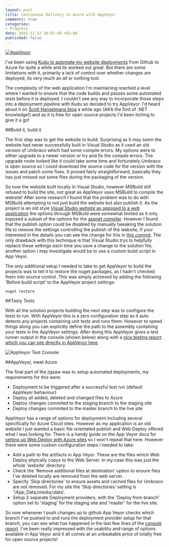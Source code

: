 ```yaml
---
layout: post
title: Continuous Delivery to Azure with AppVeyor
comments: true
categories:
- Progress
date: 2015-11-22 18:07:49 +01:00
published: false
---
```


[<img src="https://googledrive.com/host/0Bx-8nw9dhAQcN1lWbU1SLW91bEk/AppVeyorLogo.png" class="alignleft" title="AppVeyor" />](http://www.appveyor.com/)

I've been using [Kudu to automate my website deployments](http://bakingwebsites.co.uk/2014/07/02/automated-azure-deployments/) from Github to Azure for quite a while and its worked out great. But there are some limitations with it, primarily a lack of control over whether changes are deployed, its very much an all or nothing tool.

The complexity of the web application I'm maintaining reached a level where I wanted to ensure that the code builds and passes some automated tests before it is deployed. I couldn't see any way to incorporate those steps into a deployment pipeline with Kudu so decided to try AppVeyor. I'd heard about it on [Scott Hanselmans blog](http://www.hanselman.com/blog/AppVeyorAGoodContinuousIntegrationSystemIsAJoyToBehold.aspx) a while ago (AKA the font of .NET knowledge!) and as it is free for open source projects I'd been itching to give it a go!

##Build it, build it

The first step was to get the website to build. Surprising as it may seem the website had never successfully built in Visual Studio as it used an old version of Umbraco which had some compile errors. My options were to either upgrade to a newer version or try and fix the compile errors. The upgrade route looked like it could take some time and fortunately Umbraco is open source so I could download the source code for the version with the issues and patch some fixes. It proved fairly straightforward, basically they has just missed out some files during the packaging of the version.

So now the website built locally in Visual Studio, however MSBuild still refused to build the site, not great as AppVeyor uses MSBuild to compile the website!  After some research I found that the problem was to do with MSBuild attempting to not just build the website but also publish it. As the project is an old style [Visual Studio *website* as opposed to a *web application*](https://msdn.microsoft.com/en-us/library/dd547590(v=vs.110).aspx) the options through MSBuild were somewhat limited as it only exposed a subset of the options for the [aspnet compiler](https://msdn.microsoft.com/en-us/library/ms229863.aspx). However I found that the publish option could be disabled by manually tweaking the solution file to remove the settings controlling the publish of the website, if your interested in the details you can see the change for this in [this commit](https://github.com/MikeHook/MSTC/commit/7f352956d21ef7fb3b153fbdf756048a6849a310). The only drawback with this technique is that Visual Studio trys to helpfully replace these settings each time you save a change to the solution file, another option I may investigate would be to use a custom build script in App Veyor.

The only additional setup I needed to take to get AppVeyor to build the projects was to tell it to restore the nuget packages, as I hadn't checked them into source control. This was simply achieved by adding the following 'Before build script' to the AppVeyor project settings:

`nuget restore`

##Tasty Tests

With all the solution projects building the next step was to configure the tests to run. With AppVeyor this is a zero configuration step as it auto detects any projects containing unit tests and runs them. However to speed things along you can explicitly define the path to the assembly containing your tests in the AppVeyor settings. After doing this AppVeyor gives a test runner output in the console (shown below) along with a [nice testing report which you can see directly in AppVeyor here](https://ci.appveyor.com/project/MikeHook/mstc/build/tests).

<img src="https://googledrive.com/host/0Bx-8nw9dhAQcN1lWbU1SLW91bEk/AppVeyorTests.png" title="AppVeyor Test Console" />

##AppVeyor, meet Azure

The final part of the jigsaw was to setup automated deployments, my requirements for this were:

- Deployment to be triggered after a successful test run (default AppVeyor behaviour)
- Deploy all added, deleted and changed files to Azure
- Deploy changes commited to the staging branch to the staging site
- Deploy changes commited to the master branch to the live site

AppVeyor has a range of options for deployment including several specifically for Azure Cloud sites. However as my application is an old website I just wanted a basic file orientated publish and Web Deploy offered what I was looking for. There is a handy guide on the App Veyor docs for [setting up Web Deploy with Azure sites](http://www.appveyor.com/docs/deployment/web-deploy#azure-web-sites) so I won't repeat that here. However there were some custom configuration steps I needed to take:

- Add a path to the artifacts in App Veyor. These are the files which Web Deploy phyically copys to the Web Server. In my case this was just the whole 'website' directory.
- Check the 'Remove additional files at destination' option to ensure files I've deleted locally are removed from the web server.
- Specify 'Skip directories' to ensure assets and cached files for Umbraco are not removed. For my site the 'Skip directories' setting is '\\App_Data;\\media;\\data'.
- Setup 2 separate Deployment providers, with the 'Deploy from branch' option set to 'staging' for the staging site and 'master' for the live site.

So now whenever I push changes up to github App Veyor checks which branch I've pushed to and runs the deployment provider setup for that branch, you can see what has happened in the last few lines of the [console report](https://ci.appveyor.com/project/MikeHook/mstc). I've been really impressed with the usability and range of options available in App Veyor and it all comes at an unbeatable price of totally free for open source projects!

